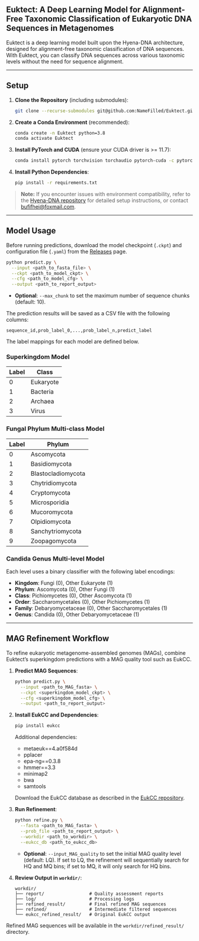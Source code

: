 ## Euktect: A Deep Learning Model for Alignment-Free Taxonomic Classification of Eukaryotic DNA Sequences in Metagenomes

Euktect is a deep learning model built upon the Hyena-DNA architecture, designed for alignment-free taxonomic classification of DNA sequences. With Euktect, you can classify DNA sequences across various taxonomic levels without the need for sequence alignment.

------

## Setup

1. **Clone the Repository** (including submodules):

   ```bash
   git clone --recurse-submodules git@github.com:NameFilled/Euktect.git
   ```

2. **Create a Conda Environment** (recommended):

   ```bash
   conda create -n Euktect python=3.8
   conda activate Euktect
   ```

3. **Install PyTorch and CUDA** (ensure your CUDA driver is >= 11.7):

   ```bash
   conda install pytorch torchvision torchaudio pytorch-cuda -c pytorch -c nvidia
   ```

4. **Install Python Dependencies**:

   ```bash
   pip install -r requirements.txt
   ```

> **Note:** If you encounter issues with environment compatibility, refer to the [Hyena-DNA repository](https://github.com/HazyResearch/hyena-dna) for detailed setup instructions, or contact [bufifhei@foxmail.com](mailto:bufifhei@foxmail.com).

------

## Model Usage

Before running predictions, download the model checkpoint (`.ckpt`) and configuration file (`.yaml`) from the [Releases](https://github.com/NameFilled/Euktect/releases) page.

```bash
python predict.py \
  --input <path_to_fasta_file> \
  --ckpt <path_to_model_ckpt> \
  --cfg <path_to_model_cfg> \
  --output <path_to_report_output>
```

- **Optional**: `--max_chunk` to set the maximum number of sequence chunks (default: 10).

The prediction results will be saved as a CSV file with the following columns:

```
sequence_id,prob_label_0,...,prob_label_n,predict_label
```

The label mappings for each model are defined below.

### Superkingdom Model

| Label | Class     |
| ----- | --------- |
| 0     | Eukaryote |
| 1     | Bacteria  |
| 2     | Archaea   |
| 3     | Virus     |

### Fungal Phylum Multi-class Model

| Label | Phylum             |
| ----- | ------------------ |
| 0     | Ascomycota         |
| 1     | Basidiomycota      |
| 2     | Blastocladiomycota |
| 3     | Chytridiomycota    |
| 4     | Cryptomycota       |
| 5     | Microsporidia      |
| 6     | Mucoromycota       |
| 7     | Olpidiomycota      |
| 8     | Sanchytriomycota   |
| 9     | Zoopagomycota      |

### Candida Genus Multi-level Model

Each level uses a binary classifier with the following label encodings:

- **Kingdom**: Fungi (0), Other Eukaryote (1)
- **Phylum**: Ascomycota (0), Other Fungi (1)
- **Class**: Pichiomycetes (0), Other Ascomycota (1)
- **Order**: Saccharomycetales (0), Other Pichiomycetes (1)
- **Family**: Debaryomycetaceae (0), Other Saccharomycetales (1)
- **Genus**: Candida (0), Other Debaryomycetaceae (1)

------

## MAG Refinement Workflow

To refine eukaryotic metagenome-assembled genomes (MAGs), combine Euktect’s superkingdom predictions with a MAG quality tool such as EukCC.

1. **Predict MAG Sequences**:

   ```bash
   python predict.py \
     --input <path_to_MAG_fasta> \
     --ckpt <superkingdom_model_ckpt> \
     --cfg <superkingdom_model_cfg> \
     --output <path_to_report_output>
   ```

2. **Install EukCC and Dependencies**:

   ```bash
   pip install eukcc
   ```

   Additional dependencies:

   - metaeuk==4.a0f584d
   - pplacer
   - epa-ng==0.3.8
   - hmmer==3.3
   - minimap2
   - bwa
   - samtools

   Download the EukCC database as described in the [EukCC repository](https://github.com/EBI-Metagenomics/EukCC).

3. **Run Refinement**:

   ```bash
   python refine.py \
     --fasta <path_to_MAG_fasta> \
     --prob_file <path_to_report_output> \
     --workdir <path_to_workdir> \
     --eukcc_db <path_to_eukcc_db>
   ```
    - **Optional**: `--input_MAG_quality` to set the initial MAG quality level (default: LQ).
   If set to LQ, the refinement will sequentially search for HQ and MQ bins;
   if set to MQ, it will only search for HQ bins.

4. **Review Output in `workdir/`**:

   ```plaintext
   workdir/
   ├── report/                 # Quality assessment reports
   ├── log/                    # Processing logs
   ├── refined_result/         # Final refined MAG sequences
   ├── refined/                # Intermediate filtered sequences
   └── eukcc_refined_result/   # Original EukCC output
   ```

Refined MAG sequences will be available in the `workdir/refined_result/` directory.

